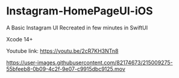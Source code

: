 # Instagram-HomePageUI-iOS
A Basic Instagram UI Recreated in few minutes in SwiftUI

Xcode 14+

Youtube link: https://youtu.be/2cR7KH3NTn8

https://user-images.githubusercontent.com/82174673/215009275-55bfeeb8-0b09-4c2f-9e07-c9915dbc9125.mov

